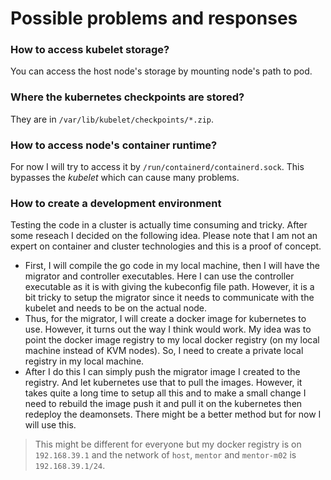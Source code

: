 # Possible problems and responses

### How to access kubelet storage?
You can access the host node's storage by mounting node's path to pod.

### Where the kubernetes checkpoints are stored?
They are in `/var/lib/kubelet/checkpoints/*.zip`.

### How to access node's container runtime?
For now I will try to access it by `/run/containerd/containerd.sock`. This bypasses the *kubelet* which can cause many problems.

### How to create a development environment
Testing the code in a cluster is actually time consuming and tricky. After some reseach I decided on the following idea. Please note that I am not an expert on container and cluster technologies and this is a proof of concept.
* First, I will compile the go code in my local machine, then I will have the migrator and controller executables. Here I can use the controller executable as it is with giving the kubeconfig file path. However, it is a bit tricky to setup the migrator since it needs to communicate with the kubelet and needs to be on the actual node.
* Thus, for the migrator, I will create a docker image for kubernetes to use. However, it turns out the way I think would work. My idea was to point the docker image registry to my local docker registry (on my local machine instead of KVM nodes). So, I need to create a private local registry in my local machine.
* After I do this I can simply push the migrator image I created to the registry. And let kubernetes use that to pull the images. However, it takes quite a long time to setup all this and to make a small change I need to rebuild the image push it and pull it on the kubernetes then redeploy the deamonsets. There might be a better method but for now I will use this.
> This might be different for everyone but my docker registry is on `192.168.39.1` and the network of `host`, `mentor` and `mentor-m02` is `192.168.39.1/24`.